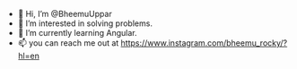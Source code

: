 - 👋 Hi, I’m @BheemuUppar
- 👀 I’m interested in solving problems.
- 🌱 I’m currently learning Angular.
- 📫 you can reach me out at https://www.instagram.com/bheemu_rocky/?hl=en

<!---
BheemuUppar/BheemuUppar is a ✨ special ✨ repository because its `README.md` (this file) appears on your GitHub profile.
You can click the Preview link to take a look at your changes.
--->
